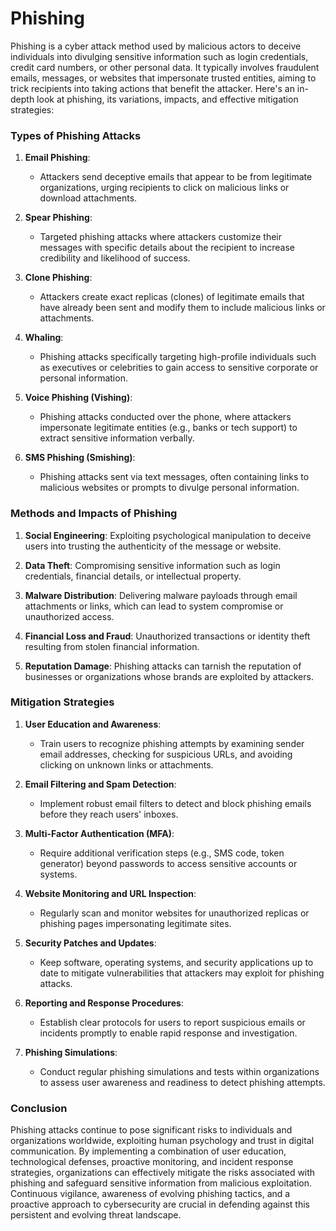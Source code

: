 # Phishing

Phishing is a cyber attack method used by malicious actors to deceive individuals into divulging sensitive information such as login credentials, credit card numbers, or other personal data. It typically involves fraudulent emails, messages, or websites that impersonate trusted entities, aiming to trick recipients into taking actions that benefit the attacker. Here's an in-depth look at phishing, its variations, impacts, and effective mitigation strategies:

### Types of Phishing Attacks

1. **Email Phishing**:
   - Attackers send deceptive emails that appear to be from legitimate organizations, urging recipients to click on malicious links or download attachments.

2. **Spear Phishing**:
   - Targeted phishing attacks where attackers customize their messages with specific details about the recipient to increase credibility and likelihood of success.

3. **Clone Phishing**:
   - Attackers create exact replicas (clones) of legitimate emails that have already been sent and modify them to include malicious links or attachments.

4. **Whaling**:
   - Phishing attacks specifically targeting high-profile individuals such as executives or celebrities to gain access to sensitive corporate or personal information.

5. **Voice Phishing (Vishing)**:
   - Phishing attacks conducted over the phone, where attackers impersonate legitimate entities (e.g., banks or tech support) to extract sensitive information verbally.

6. **SMS Phishing (Smishing)**:
   - Phishing attacks sent via text messages, often containing links to malicious websites or prompts to divulge personal information.

### Methods and Impacts of Phishing

1. **Social Engineering**: Exploiting psychological manipulation to deceive users into trusting the authenticity of the message or website.

2. **Data Theft**: Compromising sensitive information such as login credentials, financial details, or intellectual property.

3. **Malware Distribution**: Delivering malware payloads through email attachments or links, which can lead to system compromise or unauthorized access.

4. **Financial Loss and Fraud**: Unauthorized transactions or identity theft resulting from stolen financial information.

5. **Reputation Damage**: Phishing attacks can tarnish the reputation of businesses or organizations whose brands are exploited by attackers.

### Mitigation Strategies

1. **User Education and Awareness**:
   - Train users to recognize phishing attempts by examining sender email addresses, checking for suspicious URLs, and avoiding clicking on unknown links or attachments.

2. **Email Filtering and Spam Detection**:
   - Implement robust email filters to detect and block phishing emails before they reach users' inboxes.

3. **Multi-Factor Authentication (MFA)**:
   - Require additional verification steps (e.g., SMS code, token generator) beyond passwords to access sensitive accounts or systems.

4. **Website Monitoring and URL Inspection**:
   - Regularly scan and monitor websites for unauthorized replicas or phishing pages impersonating legitimate sites.

5. **Security Patches and Updates**:
   - Keep software, operating systems, and security applications up to date to mitigate vulnerabilities that attackers may exploit for phishing attacks.

6. **Reporting and Response Procedures**:
   - Establish clear protocols for users to report suspicious emails or incidents promptly to enable rapid response and investigation.

7. **Phishing Simulations**:
   - Conduct regular phishing simulations and tests within organizations to assess user awareness and readiness to detect phishing attempts.

### Conclusion

Phishing attacks continue to pose significant risks to individuals and organizations worldwide, exploiting human psychology and trust in digital communication. By implementing a combination of user education, technological defenses, proactive monitoring, and incident response strategies, organizations can effectively mitigate the risks associated with phishing and safeguard sensitive information from malicious exploitation. Continuous vigilance, awareness of evolving phishing tactics, and a proactive approach to cybersecurity are crucial in defending against this persistent and evolving threat landscape.
